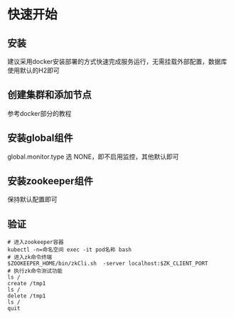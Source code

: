 # 快速开始

## 安装

建议采用docker安装部署的方式快速完成服务运行，无需挂载外部配置，数据库使用默认的H2即可

## 创建集群和添加节点

参考docker部分的教程

## 安装global组件

global.monitor.type 选 NONE，即不启用监控，其他默认即可

## 安装zookeeper组件

保持默认配置即可

## 验证

```shell
# 进入zookeeper容器
kubectl -n=命名空间 exec -it pod名称 bash
# 进入zk命令终端
$ZOOKEEPER_HOME/bin/zkCli.sh  -server localhost:$ZK_CLIENT_PORT
# 执行zk命令测试功能
ls /
create /tmp1
ls /
delete /tmp1
ls /
quit
```